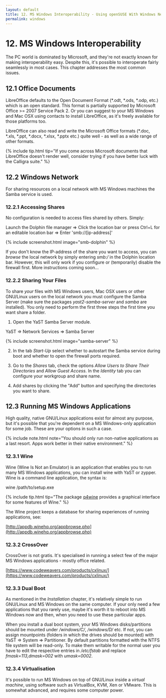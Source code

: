 ```yaml
---
layout: default
title: 12. MS Windows Interoperability - Using openSUSE With Windows Network, Documents and Running MS Windows Applications
permalink: windows
---
```


# 12. MS Windows Interoperability

The PC world is dominated by Microsoft, and they're not exactly known for making interoperability easy. Despite this, it's possible to interoperate fairly seamlessly in most cases. This chapter addresses the most common issues.

## 12.1 Office Documents

LibreOffice defaults to the Open Document Format (\*.odt, \*.ods, \*.odp, etc.) which is an open standard. This format is partially supported by Microsoft Office >= 2007 Service Pack 2. Or you can suggest to your MS Windows and Mac OSX using contacts to install LibreOffice, as it's freely available for those platforms too.

LibreOffice can also read and write the Microsoft Office formats (\*.doc, \*.xls, \*.ppt, \*.docx, \*.xlsx, \*.pptx etc.) quite well - as well as a wide range of other formats.

{% include tip.html tip="If you come across Microsoft documents that LibreOffice doesn't render well, consider trying if you have better luck with the Calligra suite." %}

## 12.2 Windows Network

For sharing resources on a local network with MS Windows machines the Samba service is used.

### 12.2.1 Accessing Shares

No configuration is needed to access files shared by others. Simply:

<div class="path">Launch the Dolphin file manager => Click the location bar or press Ctrl+L for an editable location bar => Enter 'smb://[ip-address]'</div><p></p>

{% include screenshot.html image="smb-dolphin" %}

If you don't know the IP-address of the share you want to access, you can *browse* the local network by simply entering *smb:/* in the Dolphin location bar. However, this will only work if you configure or (temporarily) disable the firewall first. More instructions coming soon...

### 12.2.2 Sharing Your Files

To share *your* files with MS Windows users, Mac OSX users or other GNU/Linux users on the local network you must configure the Samba Server (make sure the packages *yast2-samba-server* and *samba* are installed). You only need to perform the first three steps the first time you want share a folder.

1) Open the YaST Samba Server module.

<div class="path">YaST =&gt; Network Services  =&gt; Samba Server</div><p></p>

{% include screenshot.html image="samba-server" %}

2) In the tab *Start-Up* select whether to autostart the Samba service during boot and whether to open the firewall ports required.

3) Go to the *Shares* tab, check the options *Allow Users to Share Their Directories* and *Allow Guest Access*. In the *Identity* tab you can configure your workgroup and share name.

4) Add shares by clicking the "Add" button and specifying the directories you want to share.

## 12.3 Running MS Windows Applications

High quality, native GNU/Linux applications exist for almost any purpose, but it's possible that you're dependent on a MS Windows-only application for some job. These are your options in such a case.

{% include note.html note="You should only run non-native applications as a last resort. Apps work better in their native environment." %}

### 12.3.1 Wine

Wine (Wine Is Not an Emulator) is an application that enables you to run many MS Windows applications, you can install wine with YaST or zypper. Wine is a command line application, the syntax is:

<div class="cl">wine /path/to/setup.exe</div><p></p>

{% include tip.html tip="The package [q4wine](http://sourceforge.net/projects/q4wine/) provides a graphical interface for some features of Wine." %}

The Wine project keeps a database for sharing experiences of running applications, see:

[http://appdb.winehq.org/appbrowse.php](http://appdb.winehq.org/appbrowse.php)

### 12.3.2 CrossOver

CrossOver is not gratis. It's specialised in running a select few of the major MS Windows applications - mostly office related.

[https://www.codeweavers.com/products/cxlinux/](https://www.codeweavers.com/products/cxlinux/)

### 12.3.3 Dual Boot

As mentioned in the *Installation* chapter, it's relatively simple to run GNU/Linux and MS Windows on the same computer. If your only need a few applications that you rarely use, maybe it's worth it to reboot into MS Windows now and then, when you need to use these particular apps.

When you install a dual boot system, your MS Windows disks/partitions should be mounted under */windows/C/*, */windows/D/* etc. If not, you can assign mountpoints (folders in which the drives should be mounted) with YaST => System => Partitioner. By default partitions formatted with the NTFS file system will be read-only. To make them writable for the normal user you have to edit the respective entries in */etc/fstab* and replace *fmask=113,dmask=002* with *umask=0002*.

### 12.3.4 Virtualisation

It's possible to run MS Windows on top of GNU/Linux inside a *virtual machine*, using software such as VirtualBox, KVM, Xen or VMware. This is somewhat advanced, and requires some computer power.
